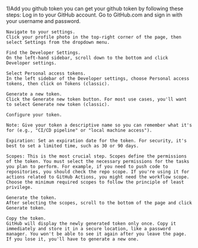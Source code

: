 1)Add you github token
you can get your github token by following these steps:
    Log in to your GitHub account.
    Go to GitHub.com and sign in with your username and password.
    
    Navigate to your settings.
    Click your profile photo in the top-right corner of the page, then select Settings from the dropdown menu.
    
    Find the Developer Settings.
    On the left-hand sidebar, scroll down to the bottom and click Developer settings.
    
    Select Personal access tokens.
    In the left sidebar of the Developer settings, choose Personal access tokens, then click on Tokens (classic).
    
    Generate a new token.
    Click the Generate new token button. For most use cases, you'll want to select Generate new token (classic).
    
    Configure your token.
    
    Note: Give your token a descriptive name so you can remember what it's for (e.g., "CI/CD pipeline" or "local machine access").
    
    Expiration: Set an expiration date for the token. For security, it's best to set a limited time, such as 30 or 90 days.
    
    Scopes: This is the most crucial step. Scopes define the permissions of the token. You must select the necessary permissions for the tasks you plan to perform. For example, if you need to push code to repositories, you should check the repo scope. If you're using it for actions related to GitHub Actions, you might need the workflow scope. Choose the minimum required scopes to follow the principle of least privilege.
    
    Generate the token.
    After selecting the scopes, scroll to the bottom of the page and click Generate token.
    
    Copy the token.
    GitHub will display the newly generated token only once. Copy it immediately and store it in a secure location, like a password manager. You won't be able to see it again after you leave the page. If you lose it, you'll have to generate a new one.
